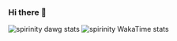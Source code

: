 ### Hi there 👋

![spirinity dawg stats](https://github-readme-stats.vercel.app/api?username=spirinity&show_icons=true&theme=ambient_gradient)
![spirinity WakaTime stats](https://github-readme-stats.vercel.app/api/wakatime?username=spirinity&show_icons=true&theme=ambient_gradient&layout=compact)
<!--![Top Langs](https://github-readme-stats.vercel.app/api/top-langs/?username=spirinity\&theme=ambient_gradient&layout=compact)
<!--
**spirinity/spirinity** is a ✨ _special_ ✨ repository because its `README.md` (this file) appears on your GitHub profile.

Here are some ideas to get you started:

- 🔭 I’m currently working on ...
- 🌱 I’m currently learning ...
- 👯 I’m looking to collaborate on ...
- 🤔 I’m looking for help with ...
- 💬 Ask me about ...
- 📫 How to reach me: ...
- 😄 Pronouns: ...
- ⚡ Fun fact: ...
-->
